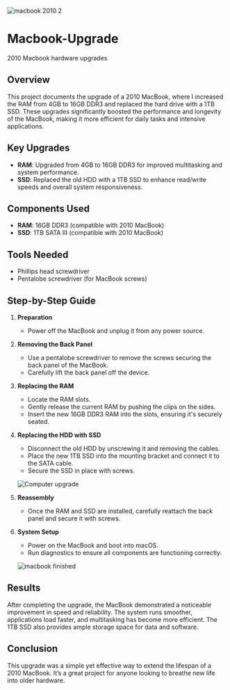 ![macbook 2010 2](https://github.com/user-attachments/assets/243062d9-2c77-44aa-9d92-a8e0b7d096d6)


# Macbook-Upgrade
2010 Macbook hardware upgrades

## Overview
This project documents the upgrade of a 2010 MacBook, where I increased the RAM from 4GB to 16GB DDR3 and replaced the hard drive with a 1TB SSD. These upgrades significantly boosted the performance and longevity of the MacBook, making it more efficient for daily tasks and intensive applications.

## Key Upgrades
- **RAM**: Upgraded from 4GB to 16GB DDR3 for improved multitasking and system performance.
- **SSD**: Replaced the old HDD with a 1TB SSD to enhance read/write speeds and overall system responsiveness.

## Components Used
- **RAM**: 16GB DDR3 (compatible with 2010 MacBook)
- **SSD**: 1TB SATA III (compatible with 2010 MacBook)

## Tools Needed
- Phillips head screwdriver
- Pentalobe screwdriver (for MacBook screws)

## Step-by-Step Guide
1. **Preparation**
   - Power off the MacBook and unplug it from any power source.
  
2. **Removing the Back Panel**
   - Use a pentalobe screwdriver to remove the screws securing the back panel of the MacBook.
   - Carefully lift the back panel off the device.

3. **Replacing the RAM**
   - Locate the RAM slots.
   - Gently release the current RAM by pushing the clips on the sides.
   - Insert the new 16GB DDR3 RAM into the slots, ensuring it's securely seated.

4. **Replacing the HDD with SSD**
   - Disconnect the old HDD by unscrewing it and removing the cables.
   - Place the new 1TB SSD into the mounting bracket and connect it to the SATA cable.
   - Secure the SSD in place with screws.
  
   ![Computer upgrade](https://github.com/user-attachments/assets/b072040d-8bd2-479f-a085-163bfb96c188)


5. **Reassembly**
   - Once the RAM and SSD are installed, carefully reattach the back panel and secure it with screws.

6. **System Setup**
   - Power on the MacBook and boot into macOS.
   - Run diagnostics to ensure all components are functioning correctly.
  
   ![macbook finished](https://github.com/user-attachments/assets/c5409d88-7364-49dd-98c5-73ac69623c24)

  
## Results
After completing the upgrade, the MacBook demonstrated a noticeable improvement in speed and reliability. The system runs smoother, applications load faster, and multitasking has become more efficient. The 1TB SSD also provides ample storage space for data and software.

## Conclusion
This upgrade was a simple yet effective way to extend the lifespan of a 2010 MacBook. It’s a great project for anyone looking to breathe new life into older hardware.
